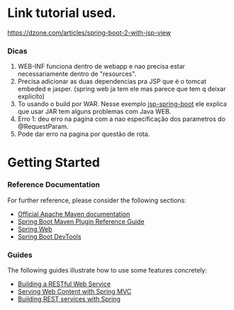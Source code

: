 # Link tutorial used.
<https://dzone.com/articles/spring-boot-2-with-jsp-view>


### Dicas

1. WEB-INF funciona dentro de webapp e nao precisa estar necessariamente dentro de "resources".
2. Precisa adicionar as duas dependencias pra JSP que é o tomcat embeded e jasper. (spring web ja tem ele mas parece que tem q deixar explicito)
3. To usando o build por WAR. Nesse exemplo [jsp-spring-boot](https://htr3n.github.io/2018/12/jsp-spring-boot/) ele explica que usar JAR tem alguns problemas com Java WEB.  
4. Erro 1: deu erro na pagina com a nao especificação dos parametros do @RequestParam.
5. Pode dar erro na pagina por questão de rota.

# Getting Started

### Reference Documentation
For further reference, please consider the following sections:

* [Official Apache Maven documentation](https://maven.apache.org/guides/index.html)
* [Spring Boot Maven Plugin Reference Guide](https://docs.spring.io/spring-boot/docs/2.1.8.RELEASE/maven-plugin/)
* [Spring Web](https://docs.spring.io/spring-boot/docs/{bootVersion}/reference/htmlsingle/#boot-features-developing-web-applications)
* [Spring Boot DevTools](https://docs.spring.io/spring-boot/docs/{bootVersion}/reference/htmlsingle/#using-boot-devtools)

### Guides
The following guides illustrate how to use some features concretely:

* [Building a RESTful Web Service](https://spring.io/guides/gs/rest-service/)
* [Serving Web Content with Spring MVC](https://spring.io/guides/gs/serving-web-content/)
* [Building REST services with Spring](https://spring.io/guides/tutorials/bookmarks/)

